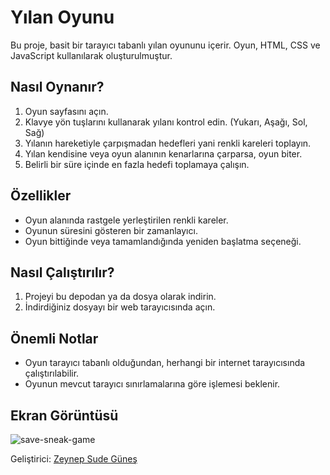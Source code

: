 # Yılan Oyunu

Bu proje, basit bir tarayıcı tabanlı yılan oyununu içerir. Oyun, HTML, CSS ve JavaScript kullanılarak oluşturulmuştur.

## Nasıl Oynanır?

1. Oyun sayfasını açın.
2. Klavye yön tuşlarını kullanarak yılanı kontrol edin. (Yukarı, Aşağı, Sol, Sağ)
3. Yılanın hareketiyle çarpışmadan hedefleri yani renkli kareleri toplayın.
4. Yılan kendisine veya oyun alanının kenarlarına çarparsa, oyun biter.
5. Belirli bir süre içinde en fazla hedefi toplamaya çalışın.

## Özellikler

- Oyun alanında rastgele yerleştirilen renkli kareler.
- Oyunun süresini gösteren bir zamanlayıcı.
- Oyun bittiğinde veya tamamlandığında yeniden başlatma seçeneği.

## Nasıl Çalıştırılır?

1. Projeyi bu depodan ya da dosya olarak indirin.
2. İndirdiğiniz dosyayı bir web tarayıcısında açın.

## Önemli Notlar

- Oyun tarayıcı tabanlı olduğundan, herhangi bir internet tarayıcısında çalıştırılabilir.
- Oyunun mevcut tarayıcı sınırlamalarına göre işlemesi beklenir.

## Ekran Görüntüsü
![save-sneak-game](https://github.com/zeystein/save-snake-game/assets/94563035/3a76f639-e0f0-40b8-930b-6ae484e125df)


Geliştirici: [Zeynep Sude Güneş](https://github.com/zeystein)
